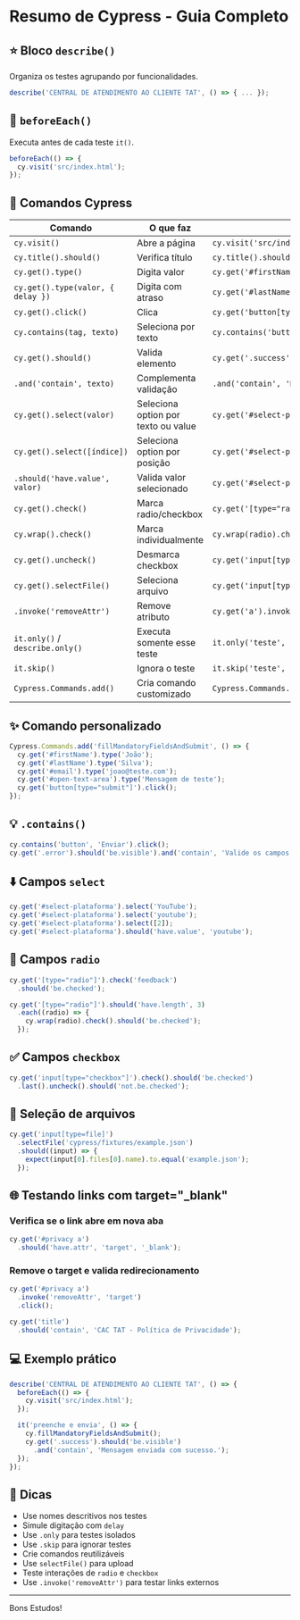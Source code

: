 # Resumo de Cypress - Guia Completo

## :star: Bloco `describe()`
Organiza os testes agrupando por funcionalidades.

```javascript
describe('CENTRAL DE ATENDIMENTO AO CLIENTE TAT', () => { ... });
```

## :round_pushpin: `beforeEach()`
Executa antes de cada teste `it()`.

```javascript
beforeEach(() => {
  cy.visit('src/index.html');
});
```

## :test_tube: Comandos Cypress

| Comando | O que faz | Exemplo |
|--------|-----------|---------|
| `cy.visit()` | Abre a página | `cy.visit('src/index.html');` |
| `cy.title().should()` | Verifica título | `cy.title().should('eq', '...');` |
| `cy.get().type()` | Digita valor | `cy.get('#firstName').type('João');` |
| `cy.get().type(valor, { delay })` | Digita com atraso | `cy.get('#lastName').type('Silva', { delay: 100 });` |
| `cy.get().click()` | Clica | `cy.get('button[type="submit"]').click();` |
| `cy.contains(tag, texto)` | Seleciona por texto | `cy.contains('button', 'Enviar').click();` |
| `cy.get().should()` | Valida elemento | `cy.get('.success').should('be.visible');` |
| `.and('contain', texto)` | Complementa validação | `.and('contain', 'Mensagem enviada com sucesso.');` |
| `cy.get().select(valor)` | Seleciona option por texto ou value | `cy.get('#select-plataforma').select('YouTube');` |
| `cy.get().select([índice])` | Seleciona option por posição | `cy.get('#select-plataforma').select([2]);` |
| `.should('have.value', valor)` | Valida valor selecionado | `cy.get('#select-plataforma').should('have.value', 'youtube');` |
| `cy.get().check()` | Marca radio/checkbox | `cy.get('[type="radio"]').check('feedback');` |
| `cy.wrap().check()` | Marca individualmente | `cy.wrap(radio).check().should('be.checked');` |
| `cy.get().uncheck()` | Desmarca checkbox | `cy.get('input[type="checkbox"]').last().uncheck();` |
| `cy.get().selectFile()` | Seleciona arquivo | `cy.get('input[type=file]').selectFile('cypress/fixtures/example.json');` |
| `.invoke('removeAttr')` | Remove atributo | `cy.get('a').invoke('removeAttr', 'target');` |
| `it.only()` / `describe.only()` | Executa somente esse teste | `it.only('teste', () => {...});` |
| `it.skip()` | Ignora o teste | `it.skip('teste', () => {...});` |
| `Cypress.Commands.add()` | Cria comando customizado | `Cypress.Commands.add('fillMandatoryFieldsAndSubmit', () => {...});` |

## :sparkles: Comando personalizado

```javascript
Cypress.Commands.add('fillMandatoryFieldsAndSubmit', () => {
  cy.get('#firstName').type('João');
  cy.get('#lastName').type('Silva');
  cy.get('#email').type('joao@teste.com');
  cy.get('#open-text-area').type('Mensagem de teste');
  cy.get('button[type="submit"]').click();
});
```

## :bulb: `.contains()`

```javascript
cy.contains('button', 'Enviar').click();
cy.get('.error').should('be.visible').and('contain', 'Valide os campos obrigatórios!');
```

## :arrow_down: Campos `select`

```javascript
cy.get('#select-plataforma').select('YouTube');
cy.get('#select-plataforma').select('youtube');
cy.get('#select-plataforma').select([2]);
cy.get('#select-plataforma').should('have.value', 'youtube');
```

## :radio_button: Campos `radio`

```javascript
cy.get('[type="radio"]').check('feedback')
  .should('be.checked');

cy.get('[type="radio"]').should('have.length', 3)
  .each((radio) => {
    cy.wrap(radio).check().should('be.checked');
  });
```

## :white_check_mark: Campos `checkbox`

```javascript
cy.get('input[type="checkbox"]').check().should('be.checked')
  .last().uncheck().should('not.be.checked');
```

## :paperclip: Seleção de arquivos

```javascript
cy.get('input[type=file]')
  .selectFile('cypress/fixtures/example.json')
  .should((input) => {
    expect(input[0].files[0].name).to.equal('example.json');
  });
```

## :globe_with_meridians: Testando links com target="_blank"

### Verifica se o link abre em nova aba

```javascript
cy.get('#privacy a')
  .should('have.attr', 'target', '_blank');
```

### Remove o target e valida redirecionamento

```javascript
cy.get('#privacy a')
  .invoke('removeAttr', 'target')
  .click();

cy.get('title')
  .should('contain', 'CAC TAT - Política de Privacidade');
```

## :computer: Exemplo prático

```javascript
describe('CENTRAL DE ATENDIMENTO AO CLIENTE TAT', () => {
  beforeEach(() => {
    cy.visit('src/index.html');
  });

  it('preenche e envia', () => {
    cy.fillMandatoryFieldsAndSubmit();
    cy.get('.success').should('be.visible')
      .and('contain', 'Mensagem enviada com sucesso.');
  });
});
```

## :bookmark_tabs: Dicas

- Use nomes descritivos nos testes
- Simule digitação com `delay`
- Use `.only` para testes isolados
- Use `.skip` para ignorar testes
- Crie comandos reutilizáveis
- Use `selectFile()` para upload
- Teste interações de `radio` e `checkbox`
- Use `.invoke('removeAttr')` para testar links externos

---
Bons Estudos!

